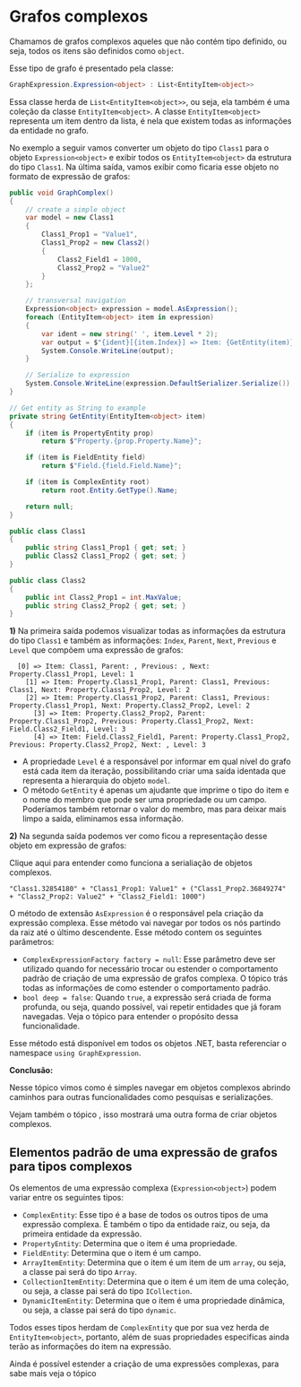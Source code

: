 # Grafos complexos <header-set anchor-name="impl-graph-complex" />

Chamamos de grafos complexos aqueles que não contém tipo definido, ou seja, todos os itens são definidos como `object`. 

Esse tipo de grafo é presentado pela classe:

```csharp
GraphExpression.Expression<object> : List<EntityItem<object>>
```

Essa classe herda de `List<EntityItem<object>>`, ou seja, ela também é uma coleção da classe `EntityItem<object>`. A classe `EntityItem<object>` representa um item dentro da lista, é nela que existem todas as informações da entidade no grafo.

No exemplo a seguir vamos converter um objeto do tipo `Class1` para o objeto `Expression<object>` e exibir todos os `EntityItem<object>` da estrutura do tipo `Class1`. Na última saída, vamos exibir como ficaria esse objeto no formato de expressão de grafos:

```csharp
public void GraphComplex()
{
    // create a simple object
    var model = new Class1
    {
        Class1_Prop1 = "Value1",
        Class1_Prop2 = new Class2()
        {
            Class2_Field1 = 1000,
            Class2_Prop2 = "Value2"
        }
    };

    // transversal navigation
    Expression<object> expression = model.AsExpression();
    foreach (EntityItem<object> item in expression)
    {
        var ident = new string(' ', item.Level * 2);
        var output = $"{ident}[{item.Index}] => Item: {GetEntity(item)}, Parent: {GetEntity(item.Parent)}, Previous: {GetEntity(item.Previous)}, Next: {GetEntity(item.Next)}, Level: {item.Level}";
        System.Console.WriteLine(output);
    }

    // Serialize to expression
    System.Console.WriteLine(expression.DefaultSerializer.Serialize());
}

// Get entity as String to example
private string GetEntity(EntityItem<object> item)
{
    if (item is PropertyEntity prop)
        return $"Property.{prop.Property.Name}";

    if (item is FieldEntity field)
        return $"Field.{field.Field.Name}";

    if (item is ComplexEntity root)
        return root.Entity.GetType().Name;

    return null;
}

public class Class1
{
    public string Class1_Prop1 { get; set; }
    public Class2 Class1_Prop2 { get; set; }
}

public class Class2
{
    public int Class2_Prop1 = int.MaxValue;
    public string Class2_Prop2 { get; set; }
}
```

**1)** Na primeira saída podemos visualizar todas as informações da estrutura do tipo `Class1` e também as informações: `Index`, `Parent`, `Next`, `Previous` e `Level` que compõem uma expressão de grafos:

```
  [0] => Item: Class1, Parent: , Previous: , Next: Property.Class1_Prop1, Level: 1
    [1] => Item: Property.Class1_Prop1, Parent: Class1, Previous: Class1, Next: Property.Class1_Prop2, Level: 2
    [2] => Item: Property.Class1_Prop2, Parent: Class1, Previous: Property.Class1_Prop1, Next: Property.Class2_Prop2, Level: 2
      [3] => Item: Property.Class2_Prop2, Parent: Property.Class1_Prop2, Previous: Property.Class1_Prop2, Next: Field.Class2_Field1, Level: 3
      [4] => Item: Field.Class2_Field1, Parent: Property.Class1_Prop2, Previous: Property.Class2_Prop2, Next: , Level: 3
```

* A propriedade `Level` é a responsável por informar em qual nível do grafo está cada item da iteração, possibilitando criar uma saída identada que representa a hierarquia do objeto `model`.
* O método `GetEntity` é apenas um ajudante que imprime o tipo do item e o nome do membro que pode ser uma propriedade ou um campo. Poderíamos também retornar o valor do membro, mas para deixar mais limpo a saída, eliminamos essa informação.

**2)** Na segunda saída podemos ver como ficou a representação desse objeto em expressão de grafos:

<anchor-get name="impl-serialization-complex">Clique aqui</anchor-get> para entender como funciona a serialiação de objetos complexos.

```
"Class1.32854180" + "Class1_Prop1: Value1" + ("Class1_Prop2.36849274" + "Class2_Prop2: Value2" + "Class2_Field1: 1000")
```

O método de extensão `AsExpression` é o responsável pela criação da expressão complexa. Esse método vai navegar por todos os nós partindo da raiz até o último descendente. Esse método contem os seguintes parâmetros:

* `ComplexExpressionFactory factory = null`: Esse parâmetro deve ser utilizado quando for necessário trocar ou estender o comportamento padrão de criação de uma expressão de grafos complexa. O tópico <anchor-get name="impl-factory-expression-complex" /> trás todas as informações de como estender o comportamento padrão.
* `bool deep = false`: Quando `true`, a expressão será criada de forma profunda, ou seja, quando possível, vai repetir entidades que já foram navegadas. Veja o tópico <anchor-get name="search-deep" /> para entender o propósito dessa funcionalidade.

Esse método está disponível em todos os objetos .NET, basta referenciar o namespace `using GraphExpression`.

**Conclusão:**

Nesse tópico vimos como é simples navegar em objetos complexos abrindo caminhos para outras funcionalidades como pesquisas e serializações. 

Vejam também o tópico <anchor-get name="impl-factory-entity-complex" />, isso mostrará uma outra forma de criar objetos complexos.

## Elementos padrão de uma expressão de grafos para tipos complexos

Os elementos de uma expressão complexa (`Expression<object>`) podem variar entre os seguintes tipos:

* `ComplexEntity`: Esse tipo é a base de todos os outros tipos de uma expressão complexa. É também o tipo da entidade raiz, ou seja, da primeira entidade da expressão.
* `PropertyEntity`: Determina que o item é uma propriedade.
* `FieldEntity`: Determina que o item é um campo.
* `ArrayItemEntity`: Determina que o item é um item de um `array`, ou seja, a classe pai será do tipo `Array`.
* `CollectionItemEntity`: Determina que o item é um item de uma coleção, ou seja, a classe pai será do tipo `ICollection`.
* `DynamicItemEntity`: Determina que o item é uma propriedade dinâmica, ou seja, a classe pai será do tipo `dynamic`.

Todos esses tipos herdam de `ComplexEntity` que por sua vez herda de `EntityItem<object>`, portanto, além de suas propriedades especificas ainda terão as informações do item na expressão.

Ainda é possível estender a criação de uma expressões complexas, para sabe mais veja o tópico <anchor-get name="impl-factory-expression-complex" />